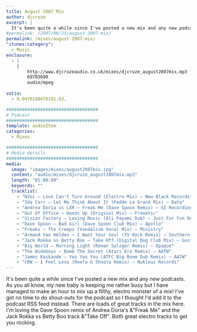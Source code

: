 ```yaml
---
title: August 2007 Mix
author: djcruze
excerpt: |
  It's been quite a while since I've posted a new mix and any new podcasts. As you all know, my new baby is keeping me rather busy but I have managed to make an hour to mix up a filthy, electro monster of a mix! I've got no time to do shout-outs for the podcast so I thought I'd add it to the podcast feed instead. So get the mix downloaded and play it loud!  
#permalink: /2007/08/23/august-2007-mix/
permalink: /mixes/august-2007-mix/
"itunes:category":
  - Music
enclosure:
  - |
    |
        http://www.djcruzeaudio.co.uk/mixes/djcruze_august2007mix.mp3
        69703680
        audio/mpeg
        
votio:
  - 9.0476190476191,63,

###################################
# Podcast
###################################
template: audioItem
categories:
  - Mixes

###################################
# Media details
###################################
media:
  image: "images/mixes/august2007mix.jpg"
  content: "audio/mixes/djcruze_august2007mix.mp3"
  length: "01:00:00"
  keywords: ""
  tracklist:
    - "NJoi – Love Can't Turn Around (Electro Mix) – New Black Records"
    - "Ida Corr – Let Me Think About It (Fedde Le Grand Mix) – Data"
    - "Andrea Doria vs LXR – Freak Me (Dave Spoon Remix) – GI Recordings"
    - "Out Of Office – Hands Up (Original Mix) – Frenetic"
    - "Vision Factory – Loving Music (Ali Payami Dub) – Just For Fun Records"
    - "Dave Spoon – Bad Girl (Dave Spoon Club Mix) – Apollo"
    - "Freaks – The Creeps (Vandalism Vocal Mix) – Ministry"
    - "Armand Van Helden – I Want Your Soul (TV Rock Remix) – Southern Fried Records"
    - "Jack Rokka vs Betty Boo – Take Off (Digital Dog Club Mix) – Gusto"
    - "Big World – Morning Light (Roman Salzger Remix) – Opaque"
    - "The Wideboys – Bomb The Secret (Atari Era Remix) – AATW"
    - "James Kaskande – You You You (ATFC Big Room Dub Remix) – AATW"
    - "CRW – I Feel Love (Reefa & Shoota Remix) – Nukleuz Records"
---
```


It's been quite a while since I've posted a new mix and any new podcasts. As you all know, my new baby is keeping me rather busy but I have managed to make an hour to mix up a filthy, electro monster of a mix! I've got no time to do shout-outs for the podcast so I thought I'd add it to the podcast RSS feed instead. There are loads of great tracks in the mix here. I'm loving the Dave Spoon remix of Andrea Doria's &"Freak Me" and the Jack Rokka vs Betty Boo track &"Take Off". Both great electro tracks to get you rocking.
